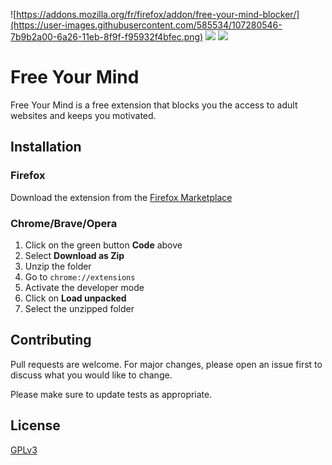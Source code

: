 ![https://addons.mozilla.org/fr/firefox/addon/free-your-mind-blocker/](https://user-images.githubusercontent.com/585534/107280546-7b9b2a00-6a26-11eb-8f9f-f95932f4bfec.png)
![](https://img.shields.io/github/license/Funeoz/free-your-mind?style=flat-square)
![](https://img.shields.io/amo/rating/free-your-mind-blocker?style=flat-square)

# Free Your Mind

Free Your Mind is a free extension that blocks you the access to adult websites and keeps you motivated.

## Installation

### Firefox

Download the extension from the [Firefox Marketplace](https://addons.mozilla.org/fr/firefox/addon/free-your-mind-blocker/)

### Chrome/Brave/Opera

1) Click on the green button **Code** above
2) Select **Download as Zip**
3) Unzip the folder
4) Go to `chrome://extensions`
5) Activate the developer mode
6) Click on **Load unpacked**
7) Select the unzipped folder

## Contributing

Pull requests are welcome. For major changes, please open an issue first to discuss what you would like to change.

Please make sure to update tests as appropriate.

## License

[GPLv3](https://github.com/Funeoz/free-your-mind/blob/main/LICENSE)
